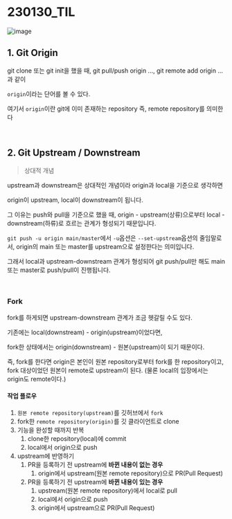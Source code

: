 # 230130_TIL

![image](https://user-images.githubusercontent.com/93081720/215497874-6f09a672-618d-410d-9106-e395f5021ef7.png)

## 1. Git Origin

git clone 또는 git init을 했을 때, git pull/push origin ..., git remote add origin ...과 같이

`origin`이라는 단어를 볼 수 있다.

여기서 `origin`이란 git에 이미 존재하는 repository 즉, remote repository를 의미한다

<br>

## 2. Git Upstream / Downstream

> 상대적 개념

upstream과 downstream은 상대적인 개념이라 origin과 local을 기준으로 생각하면

origin이 upstream, local이 downstream이 됩니다.

그 이유는 push와 pull을 기준으로 했을 때, origin - upstream(상류)으로부터 local - downstream(하류)로 흐르는 관계가 형성되기 때문입니다.

`git push -u origin main/master`에서 `-u`옵션은 `--set-upstream`옵션의 줄임말로서, origin의 main 또는 master를 upstream으로 설정한다는 의미입니다.

그래서 local과 upstream-downstream 관계가 형성되어 git push/pull만 해도 main 또는 master로 push/pull이 진행됩니다.

<br>

### Fork

fork를 하게되면 upstream-downstream 관계가 조금 헷갈릴 수도 있다.

기존에는 local(downstream) - origin(upstream)이었다면,

fork한 상태에서는 origin(downstream) - 원본(upstream)이 되기 때문이다.

즉, fork를 한다면 origin은 본인이 원본 repository로부터 fork를 한 repository이고, fork 대상이었던 원본이 remote로 upstream이 된다. (물론 local의 입장에서는 origin도 remote이다.)

#### 작업 플로우

1. `원본 remote repository(upstream)`를 깃허브에서 `fork`
2. fork한 `remote repository(origin)`를 깃 클라이언트로 clone
3. 기능을 완성할 때까지 반복
   1. clone한 repository(local)에 commit
   2. local에서 origin으로 push
4. upstream에 반영하기
   1. PR을 등록하기 전 upstream에 **바뀐 내용이 없는 경우**
      1. origin에서 upstream(원본 remote repository)으로 PR(Pull Request)
   2. PR을 등록하기 전 upstream에 **바뀐 내용이 있는 경우**
      1. upstream(원본 remote repository)에서 local로 pull
      2. local에서 origin으로 push
      3. origin에서 upstream으로 PR(Pull Request)

<br>